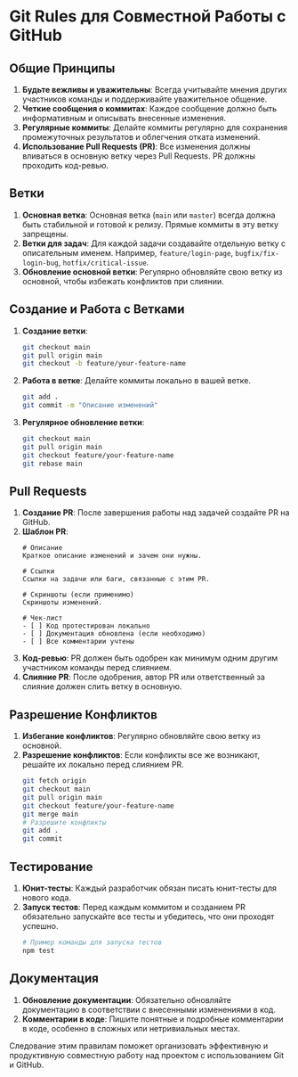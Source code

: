 # Git Rules для Совместной Работы с GitHub

## Общие Принципы
1. **Будьте вежливы и уважительны**: Всегда учитывайте мнения других участников команды и поддерживайте уважительное общение.
2. **Четкие сообщения о коммитах**: Каждое сообщение должно быть информативным и описывать внесенные изменения.
3. **Регулярные коммиты**: Делайте коммиты регулярно для сохранения промежуточных результатов и облегчения отката изменений.
4. **Использование Pull Requests (PR)**: Все изменения должны вливаться в основную ветку через Pull Requests. PR должны проходить код-ревью.

## Ветки
1. **Основная ветка**: Основная ветка (`main` или `master`) всегда должна быть стабильной и готовой к релизу. Прямые коммиты в эту ветку запрещены.
2. **Ветки для задач**: Для каждой задачи создавайте отдельную ветку с описательным именем. Например, `feature/login-page`, `bugfix/fix-login-bug`, `hotfix/critical-issue`.
3. **Обновление основной ветки**: Регулярно обновляйте свою ветку из основной, чтобы избежать конфликтов при слиянии.

## Создание и Работа с Ветками
1. **Создание ветки**:
    ```bash
    git checkout main
    git pull origin main
    git checkout -b feature/your-feature-name
    ```

2. **Работа в ветке**: Делайте коммиты локально в вашей ветке.
    ```bash
    git add .
    git commit -m "Описание изменений"
    ```

3. **Регулярное обновление ветки**:
    ```bash
    git checkout main
    git pull origin main
    git checkout feature/your-feature-name
    git rebase main
    ```

## Pull Requests
1. **Создание PR**: После завершения работы над задачей создайте PR на GitHub.
2. **Шаблон PR**:
    ```
    # Описание
    Краткое описание изменений и зачем они нужны.
    
    # Ссылки
    Ссылки на задачи или баги, связанные с этим PR.
    
    # Скриншоты (если применимо)
    Скриншоты изменений.
    
    # Чек-лист
    - [ ] Код протестирован локально
    - [ ] Документация обновлена (если необходимо)
    - [ ] Все комментарии учтены
    ```
3. **Код-ревью**: PR должен быть одобрен как минимум одним другим участником команды перед слиянием.
4. **Слияние PR**: После одобрения, автор PR или ответственный за слияние должен слить ветку в основную.

## Разрешение Конфликтов
1. **Избегание конфликтов**: Регулярно обновляйте свою ветку из основной.
2. **Разрешение конфликтов**: Если конфликты все же возникают, решайте их локально перед слиянием PR.
    ```bash
    git fetch origin
    git checkout main
    git pull origin main
    git checkout feature/your-feature-name
    git merge main
    # Разрешите конфликты
    git add .
    git commit
    ```

## Тестирование
1. **Юнит-тесты**: Каждый разработчик обязан писать юнит-тесты для нового кода.
2. **Запуск тестов**: Перед каждым коммитом и созданием PR обязательно запускайте все тесты и убедитесь, что они проходят успешно.
    ```bash
    # Пример команды для запуска тестов
    npm test
    ```

## Документация
1. **Обновление документации**: Обязательно обновляйте документацию в соответствии с внесенными изменениями в код.
2. **Комментарии в коде**: Пишите понятные и подробные комментарии в коде, особенно в сложных или нетривиальных местах.

Следование этим правилам поможет организовать эффективную и продуктивную совместную работу над проектом с использованием Git и GitHub.
